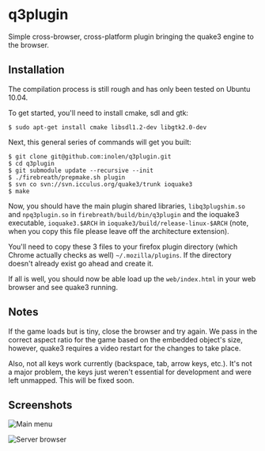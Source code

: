 # q3plugin

  Simple cross-browser, cross-platform plugin bringing the quake3 engine to the browser.

## Installation

  The compilation process is still rough and has only been tested on Ubuntu 10.04.

  To get started, you'll need to install cmake, sdl and gtk:

    $ sudo apt-get install cmake libsdl1.2-dev libgtk2.0-dev

  Next, this general series of commands will get you built:

    $ git clone git@github.com:inolen/q3plugin.git
    $ cd q3plugin
    $ git submodule update --recursive --init
    $ ./firebreath/prepmake.sh plugin
    $ svn co svn://svn.icculus.org/quake3/trunk ioquake3
    $ make

  Now, you should have the main plugin shared libraries, `libq3plugshim.so` and `npq3plugin.so` in `firebreath/build/bin/q3plugin` and the ioquake3 executable, `ioquake3.$ARCH` in `ioquake3/build/release-linux-$ARCH` (note, when you copy this file please leave off the architecture extension).

  You'll need to copy these 3 files to your firefox plugin directory (which Chrome actually checks as well) `~/.mozilla/plugins`. If the directory doesn't already exist go ahead and create it.

  If all is well, you should now be able load up the `web/index.html` in your web browser and see quake3 running.

## Notes

  If the game loads but is tiny, close the browser and try again. We pass in the correct aspect ratio for the game based on the embedded object's size, however, quake3 requires a video restart for the changes to take place.

  Also, not all keys work currently (backspace, tab, arrow keys, etc.). It's not a major problem, the keys just weren't essential for development and were left unmapped. This will be fixed soon.

## Screenshots

  ![Main menu](http://www.inolen.com/bin/q3plugin_screenshot0.jpg)

  ![Server browser](http://www.inolen.com/bin/q3plugin_screenshot1.jpg)